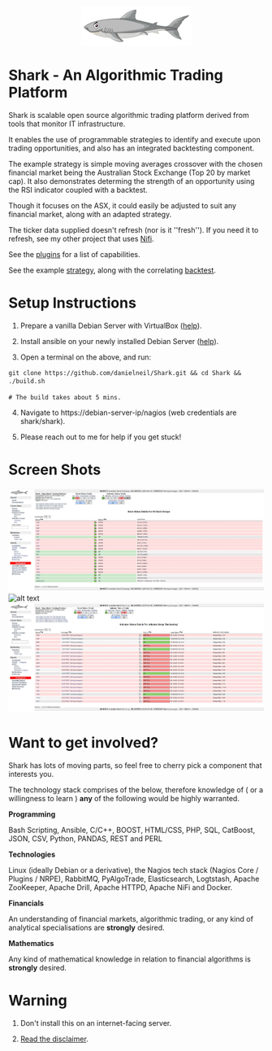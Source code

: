 <p align="center">
  <img src="https://github.com/danielneil/Shark/blob/main/algorithmictradingplatform/files/ui_patches/logofullsize.png?raw=true">
</p>

# Shark - An Algorithmic Trading Platform

Shark is scalable open source algorithmic trading platform derived from tools that monitor IT infrastructure.

It enables the use of programmable strategies to identify and execute upon trading opportunities, and also has an integrated backtesting component. 

The example strategy is simple moving averages crossover with the chosen financial market being the Australian Stock Exchange (Top 20 by market cap). It also demonstrates determing the strength of an opportunity using the RSI indicator coupled with a backtest.  

Though it focuses on the ASX, it could easily be adjusted to suit any financial market, along with an adapted strategy.  

The ticker data supplied doesn't refresh (nor is it ''fresh''). If you need it to refresh, see my other project that uses [Nifi](https://github.com/danielneil/Using-NiFi-on-Yahoo-Finance).

See the [plugins](https://github.com/danielneil/Shark/blob/main/doc/README.PLUGINS.md) for a list of capabilities.

See the example [strategy](https://github.com/danielneil/Shark/blob/main/algorithmictradingplatform/files/strategies/moving_averages.py), along with the correlating [backtest](https://github.com/danielneil/Shark/blob/main/algorithmictradingplatform/files/strategies/backtesting/backtest_moving_averages.py).

# Setup Instructions

1. Prepare a vanilla Debian Server with VirtualBox ([help](https://linuxhint.com/install_debian10_virtualbox/)).

2. Install ansible on your newly installed Debian Server ([help](https://linuxhint.com/install_ansible_debian10/)).

3. Open a terminal on the above, and run:
```
git clone https://github.com/danielneil/Shark.git && cd Shark && ./build.sh

# The build takes about 5 mins.
```
4. Navigate to https://debian-server-ip/nagios (web credentials are shark/shark).

5. Please reach out to me for help if you get stuck!

# Screen Shots

![alt text](https://github.com/danielneil/Shark/blob/main/screenshots/screenshot.JPG?raw=true)
![alt text](https://github.com/danielneil/Shark/blob/main/screenshots/opportunity.JPG?raw=true)
![alt text](https://github.com/danielneil/Shark/blob/main/screenshots/backtest.JPG?raw=true)

# Want to get involved? 

Shark has lots of moving parts, so feel free to cherry pick a component that interests you.

The technology stack comprises of the below, therefore knowledge of ( or a willingness to learn ) **any** of the following would be highly warranted.

**Programming**

Bash Scripting, Ansible, C/C++, BOOST, HTML/CSS, PHP, SQL, CatBoost, JSON, CSV, Python, PANDAS, REST and PERL

**Technologies**

Linux (ideally Debian or a derivative), the Nagios tech stack (Nagios Core / Plugins / NRPE), RabbitMQ, PyAlgoTrade, Elasticsearch, Logtstash, Apache ZooKeeper, Apache Drill, Apache HTTPD, Apache NiFi and Docker.

**Financials**

An understanding of financial markets, algorithmic trading, or any kind of analytical specialisations are **strongly** desired. 

**Mathematics**

Any kind of mathematical knowledge in relation to financial algorithms is **strongly** desired. 

# Warning

1. Don't install this on an internet-facing server.

2. [Read the disclaimer](https://github.com/danielneil/Shark/blob/main/DISCLAIMER).

